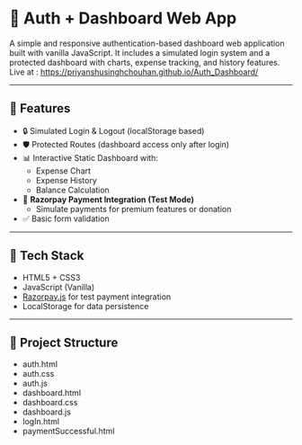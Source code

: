 # 🔐 Auth + Dashboard Web App

A simple and responsive authentication-based dashboard web application built with vanilla JavaScript. It includes a simulated login system and a protected dashboard with charts, expense tracking, and history features.
Live at : https://priyanshusinghchouhan.github.io/Auth_Dashboard/

---

## 📌 Features

- 🔒 Simulated Login & Logout (localStorage based)
- 🛡️ Protected Routes (dashboard access only after login)
- 📊 Interactive Static Dashboard with:
  - Expense Chart 
  - Expense History
  - Balance Calculation
- 💸 **Razorpay Payment Integration (Test Mode)**  
  - Simulate payments for premium features or donation
- ✅ Basic form validation

---

## 🚀 Tech Stack

- HTML5 + CSS3  
- JavaScript (Vanilla)  
- [Razorpay.js](https://razorpay.com/docs/payment-gateway/web-integration/standard/) for test payment integration  
- LocalStorage for data persistence

---

## 📁 Project Structure
- auth.html
- auth.css
- auth.js
- dashboard.html
- dashboard.css
- dashboard.js
- logIn.html
- paymentSuccessful.html
  

